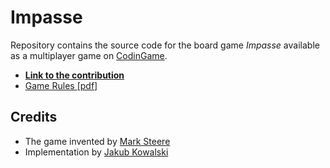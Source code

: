 # Impasse
Repository contains the source code for the board game _Impasse_ available as a multiplayer game on [CodinGame](https://codingame.com).

- __[Link to the contribution](https://www.codingame.com/contribute/view/343356f1616c1e7c6a6619ae239b06f2a7427)__
- [Game Rules [pdf]](GAME_RULES.pdf)
  
## Credits
- The game invented by [Mark Steere](https://marksteeregames.com/)
- Implementation by [Jakub Kowalski](https://jakubkowalski.tech/)
